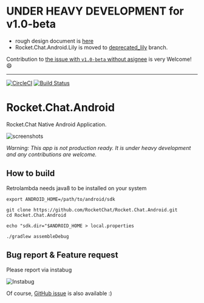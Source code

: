 # UNDER HEAVY DEVELOPMENT for v1.0-beta

* rough design document is [here](https://github.com/RocketChat/Rocket.Chat.Android/blob/doc/README.md)
* Rocket.Chat.Android.Lily is moved to [deprecated_lily](https://github.com/RocketChat/Rocket.Chat.Android/tree/deprecated_lily) branch.

Contribution to [the issue with `v1.0-beta` without asignee](https://github.com/RocketChat/Rocket.Chat.Android/issues?utf8=%E2%9C%93&q=is%3Aopen%20is%3Aissue%20no%3Aassignee%20v1.0-beta) is very Welcome! :smile:

---

[![CircleCI](https://circleci.com/gh/RocketChat/Rocket.Chat.Android/tree/develop.svg?style=shield)](https://circleci.com/gh/RocketChat/Rocket.Chat.Android/tree/develop) [![Build Status](https://travis-ci.org/RocketChat/Rocket.Chat.Android.svg?branch=develop)](https://travis-ci.org/RocketChat/Rocket.Chat.Android)

# Rocket.Chat.Android
Rocket.Chat Native Android Application.

![screenshots](https://cloud.githubusercontent.com/assets/11763113/21146109/e730ccce-c193-11e6-8b77-7812c1c1e219.png)

*Warning: This app is not production ready. It is under heavy development and any contributions are welcome.*


## How to build

Retrolambda needs java8 to be installed on your system
```
export ANDROID_HOME=/path/to/android/sdk

git clone https://github.com/RocketChat/Rocket.Chat.Android.git
cd Rocket.Chat.Android

echo "sdk.dir="$ANDROID_HOME > local.properties

./gradlew assembleDebug
```


## Bug report & Feature request

Please report via instabug

![Instabug](https://cloud.githubusercontent.com/assets/11763113/20717302/6b0918d2-b698-11e6-86f5-df25813f0158.png)

Of course, [GitHub issue](https://github.com/RocketChat/Rocket.Chat.Android/issues) is also available :)
